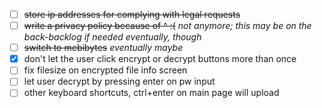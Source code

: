 - [ ] ~~store ip addresses for complying with legal requests~~
- [ ] ~~write a privacy policy because of ^ :(~~ *not anymore; this may be on the back-backlog if needed eventually, though*
- [ ] ~~switch to mebibytes~~ *eventually maybe*
- [x] don't let the user click encrypt or decrypt buttons more than once
- [ ] fix filesize on encrypted file info screen
- [ ] let user decrypt by pressing enter on pw input
- [ ] other keyboard shortcuts, ctrl+enter on main page will upload